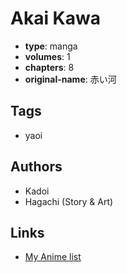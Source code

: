 # Akai Kawa

-   **type**: manga
-   **volumes**: 1
-   **chapters**: 8
-   **original-name**: 赤い河

## Tags

-   yaoi

## Authors

-   Kadoi
-   Hagachi (Story & Art)

## Links

-   [My Anime list](https://myanimelist.net/manga/17913/Akai_Kawa)
